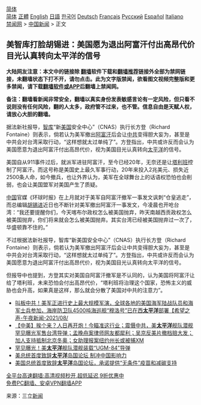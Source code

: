  <!-- 面包屑导航 --> <div class="breadcrumb"><!-- GTranslate: https://gtranslate.io/ -->  <div class="switcher notranslate">  <div class="selected">  <a href="#" onclick="return false;"> 简体</a>  </div>  <div class="option">  <a href="https://www.bannedbook.org" onclick="doGTranslate('zh-CN|zh-CN');jQuery('div.switcher div.selected a').html(jQuery(this).html());return false;" title="简体中文" class="nturl selected"> 简体</a>  <a href="https://www.bannedbook.org/zh-tw/" onclick="doGTranslate('zh-CN|zh-TW');jQuery('div.switcher div.selected a').html(jQuery(this).html());return false;" title="繁體中文" class="nturl"> 正體</a>  <a href="https://www.bannedbook.org/en/" onclick="doGTranslate('zh-CN|en');jQuery('div.switcher div.selected a').html(jQuery(this).html());return false;" title="English" class="nturl"> English</a>  <a href="https://www.bannedbook.org/ja/" onclick="doGTranslate('zh-CN|ja');jQuery('div.switcher div.selected a').html(jQuery(this).html());return false;" title="日本語" class="nturl"> 日語</a>  <a href="https://www.bannedbook.org/ko/" onclick="doGTranslate('zh-CN|ko');jQuery('div.switcher div.selected a').html(jQuery(this).html());return false;" title="한국어" class="nturl"> 한국어</a>  <a href="https://www.bannedbook.org/de/" onclick="doGTranslate('zh-CN|de');jQuery('div.switcher div.selected a').html(jQuery(this).html());return false;" title="Deutsch" class="nturl"> Deutsch</a>  <a href="https://www.bannedbook.org/fr/" onclick="doGTranslate('zh-CN|fr');jQuery('div.switcher div.selected a').html(jQuery(this).html());return false;" title="Français" class="nturl"> Français</a>  <a href="https://www.bannedbook.org/ru/" onclick="doGTranslate('zh-CN|ru');jQuery('div.switcher div.selected a').html(jQuery(this).html());return false;" title="Русский" class="nturl"> Русский</a>  <a href="https://www.bannedbook.org/es/" onclick="doGTranslate('zh-CN|es');jQuery('div.switcher div.selected a').html(jQuery(this).html());return false;" title="Español" class="nturl"> Español</a>  <a href="https://www.bannedbook.org/it/" onclick="doGTranslate('zh-CN|it');jQuery('div.switcher div.selected a').html(jQuery(this).html());return false;" title="Italiano" class="nturl"> Italiano</a>  </div>  </div>      <div class='breadcrumb-sub'><!-- Breadcrumb NavXT 6.3.0 --> <a href="https://www.bannedbook.org/" class="home">禁闻网</a> &gt; <a href="https://www.bannedbook.org/bnews/cnnews/" class="category">中国新闻</a> &gt; 正文</div></div><h2>美智库打脸胡锡进：美国愿为退出阿富汗付出高昂代价 目光认真转向太平洋的信号</h2> <p class="notice"><b>大陆网友注意：本文中的链接除 <a href="https://github.com/bannedbook/fanqiang" >翻墙</a>软件下载和<a href="https://github.com/killgcd/justmysocks/blob/master/README.md">翻墙推荐</a>链接外全部为禁网链接，未翻墙状态下打不开，请勿点击。此为文字版禁闻，欲看图文视频完整版和更多禁闻，请下载<a href="https://github.com/bannedbook/fanqiang">翻墙软件或APP</a>后翻墙上禁闻网。</p><p>备注：翻墙看新闻非常安全，翻墙以真实身份发表敏感言论有一定风险，但只看不说则没有任何风险，翻的人太多，政府管不过来，也不管。信息自由是天赋人权，请放心大胆的翻墙。</b></p>  <div class="entry"> <p id="summary">据法新社报导，<a href="https://www.bannedbook.org/bnews/tag/%e6%99%ba%e5%ba%93/" class="st_tag internal_tag" rel="tag" title="标签 智库 下的日志">智库</a>“新<a href="https://www.bannedbook.org/bnews/tag/%e7%be%8e%e5%9b%bd/" class="st_tag internal_tag" rel="tag" title="标签 美国 下的日志">美国</a>安全中心”（CNAS）执行长方登（Richard Fontaine）则表示，倘若认为美军撤出<a href="https://www.bannedbook.org/bnews/tag/%e9%98%bf%e5%af%8c%e6%b1%97/" class="st_tag internal_tag" rel="tag" title="标签 阿富汗 下的日志">阿富汗</a>后会让<a href="https://www.bannedbook.org/bnews/tag/%e4%b8%ad%e5%85%b1/" class="st_tag internal_tag" rel="tag" title="标签 中共 下的日志">中共</a>变得胆大妄为，甚至是中共会对台湾采取行动，“这样想就太过单纯了”。方登指出，中共或许反而会认为美国愿意为退出阿富汗付出高昂代价，视为美国目光认真转向<a href="https://www.bannedbook.org/bnews/tag/%e5%a4%aa%e5%b9%b3%e6%b4%8b/" class="st_tag internal_tag" rel="tag" title="标签 太平洋 下的日志">太平洋</a>的信号。</p> <p>美国自从911事件过后，就派军进驻阿富汗，至今已经20年，无奈还是让<a href="https://www.bannedbook.org/bnews/tag/%e5%a1%94%e5%88%a9%e7%8f%ad/" class="st_tag internal_tag" rel="tag" title="标签 塔利班 下的日志">塔利班</a>控制了阿富汗。而这号称是美国史上最久军事行动，20年来投入2兆美元、损失近2500条人命，如今撤兵，也让外界认为，美军在全球舞台上的话语权恐怕也会削弱，也会让美国盟军对美国产生了质疑。</p>  <p><span class='wp_keywordlink_affiliate'><a href="https://www.bannedbook.org/" title="中国" target="_blank">中国</a></span>官媒《环球时报》在上月就对于美军自阿富汗撤军一事发文讽刺“仓皇逃走”，而总编辑<a href="https://www.bannedbook.org/bnews/tag/%e8%83%a1%e9%94%a1%e8%bf%9b/" class="st_tag internal_tag" rel="tag" title="标签 胡锡进 下的日志">胡锡进</a>近日也不断针对美军撤出阿富汗一事发文，今凌晨也开呛台湾：“我还要提醒你们，今天喀布尔政权怎么被美国抛弃，昨天南越西贡政权怎么被美国抛弃，你们将来就会怎么被美国抛弃。其实台湾已经被美国抛弃过一次了，华盛顿靠不住的。”</p> <p>不过根据法新社报导，智库“新美国安全中心”（CNAS）执行长方登（Richard Fontaine）则表示，倘若认为美军撤出阿富汗后会让中共变得胆大妄为，甚至是中共会对台湾采取行动，“这样想就太过单纯了”。方登指出，中共或许反而会认为美国愿意为退出阿富汗付出高昂代价，视为美国目光认真转向太平洋的信号。</p>  <p>但报导中也提到，方登其实对美国自阿富汗撤军是不认同的，认为美国将阿富汗让给了塔利班，未来恐怕会付出高昂代价，“塔利班将治理这个国家，恐怖主义的威胁也会升高，如果真是这样，那么就会分散了美国对中共的注意力”。</p> <ul class='op-related-articles' title='相关阅读'> <li><a href='https://www.bannedbook.org/bnews/comments/20210815/1606646.html' target='_blank'>叫板中共！美军正进行史上最大规模军演，全球各地的美国海军陆战队员和海军士兵参加，海岸防卫队4500吨海巡舰“穆洛号”已在西<b>太平洋</b>部署【希望之声-午夜新闻-2021/08/</a></li> <li><a href='https://www.bannedbook.org/bnews/bannedvideo/20210810/1603321.html' target='_blank'>【中美】挨个来？人日再开炮！今瞄准这行业；震慑中共，美<b>太平洋</b>舰队潜舰罕见曝光军售台湾导弹；孟晚舟案律师网友都犀利；吴京反美片撤档赔大发；加人支持抵制北京冬奥；女助理报案纽约州长或被捕XM</a></li> <li><a href='https://www.bannedbook.org/bnews/cnnews/20210809/1602804.html' target='_blank'>罕见曝光！美<b>太平洋</b>舰队潜舰装载“UGM-84”导弹</a></li> <li><a href='https://www.bannedbook.org/bnews/headline/20210807/1601679.html' target='_blank'>美总统首度致辞<b>太平洋</b>岛国论坛 制冲中国影响力</a></li> <li><a href='https://www.bannedbook.org/bnews/worldnews/usa/20210807/1601660.html' target='_blank'>美国总统首度致辞<b>太平洋</b>岛国论坛，承诺提供“无条件”疫苗和减碳支持</a></li> </ul> <p class="texttj"> <a href="https://github.com/bannedbook/fanqiang/wiki/V2ray%E6%9C%BA%E5%9C%BA" target="_blank">全平台高速翻墙:高清视频秒开,超低延迟,9折优惠中</a><br/> <a href="https://github.com/bannedbook/fanqiang/wiki/%E7%A6%81%E9%97%BB%E7%BD%91%E5%AE%89%E5%8D%93%E7%BF%BB%E5%A2%99%E6%96%B0%E9%97%BBAPP" target="_blank">免费PC翻墙、安卓VPN翻墙APP</a></p> <p> 来源：三立<span class='wp_keywordlink_affiliate'><a href="https://www.bannedbook.org/" title="新闻">新闻</a></span> </p><a name='sharetosocial'></a>  <div style="margin-bottom:5px;padding-bottom:5px;clear:both"> <div id="archive-pix-1" class="banner-ads"> <!-- AuctionX Display platform tag START --> <div id="26318x728x90x621x_ADSLOT2" clicktrack="%%CLICK_URL_ESC%%"></div> <!-- AuctionX Display platform tag END --> </div> <div id="archive-pix-2" class="banner-ads"> <!-- AuctionX Display platform tag START --> <div id="26315x300x250x621x_ADSLOT2" clicktrack="%%CLICK_URL_ESC%%"></div> <!-- AuctionX Display platform tag END --> </div> </div>  <div id="archive-pix-1" class="banner-ads"> <!-- AuctionX Display platform tag START --> <div id="26318x728x90x621x_ADSLOT3" clicktrack="%%CLICK_URL_ESC%%"></div> <!-- AuctionX Display platform tag END --> </div> </div><!--END ENTRY--> 